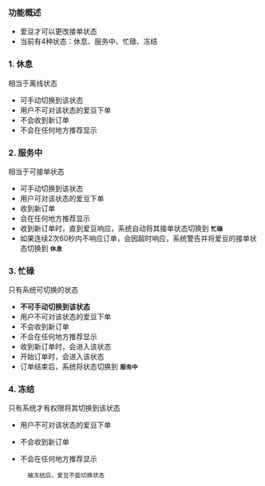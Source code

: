 ### 功能概述
* 爱豆才可以更改接单状态
* 当前有4种状态：休息、服务中、忙碌、冻结


### 1. 休息
相当于离线状态

* 可手动切换到该状态
* 用户不可对该状态的爱豆下单
* 不会收到新订单
* 不会在任何地方推荐显示

### 2. 服务中
相当于可接单状态

* 可手动切换到该状态
* 用户可对该状态的爱豆下单
* 收到新订单
* 会在任何地方推荐显示
* 收到新订单时，直到爱豆响应，系统自动将其接单状态切换到 **`忙碌`**
* 如果连续2次60秒内不响应订单，会因超时响应，系统警告并将爱豆的接单状态切换到 **`休息`**

### 3. 忙碌
只有系统可切换的状态

* **不可手动切换到该状态**
* 用户不可对该状态的爱豆下单
* 不会收到新订单
* 不会在任何地方推荐显示
* 收到新订单时，会进入该状态
* 开始订单时，会进入该状态
* 订单结束后，系统将状态切换到 **`服务中`**


### 4. 冻结
只有系统才有权限将其切换到该状态

* 用户不可对该状态的爱豆下单
* 不会收到新订单
* 不会在任何地方推荐显示

		被冻结后，爱豆不能切换状态